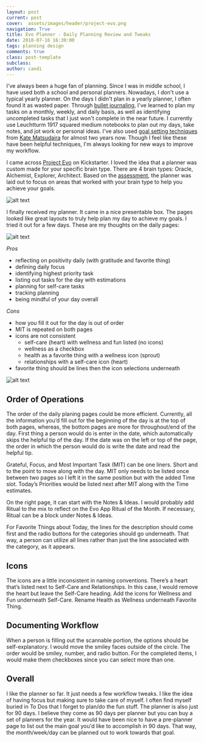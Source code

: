 ```yaml
---
layout: post
current: post
cover:  assets/images/header/project-evo.png
navigation: True
title: Evo Planner - Daily Planning Review and Tweaks
date: 2018-07-16 16:30:00
tags: planning design
comments: true
class: post-template
subclass: 
author: candi
---
```


I've always been a huge fan of planning. Since I was in middle school, I have used both a school and personal planners. Nowadays, I don't use a typical yearly planner. On the days I didn't plan in a yearly planner, I often found it as wasted paper. Through [bullet journaling](http://bulletjournal.com/), I've learned to plan my tasks on a monthly, weekly, and daily basis, as well as identifying uncompleted tasks that I just won't complete in the near future. I currently use Leuchtturm 1917 squared medium notebooks to plan out my days, take notes, and jot work or personal ideas. I've also used [goal setting techniques](https://inkandvolt.com/guides/) from [Kate Matsudaira](http://katemats.com/) for almost two years now. Though I feel like these have been helpful techniques, I'm always looking for new ways to improve my workflow. 

I came across [Project Evo](https://projectevo.org/) on Kickstarter. I loved the idea that a planner was custom made for your specific brain type. There are 4 brain types: Oracle, Alchemist, Explorer, Architect. Based on the [assessment](https://projectevo.org/bta/), the planner was laid out to focus on areas that worked with your brain type to help you achieve your goals. 

![alt text](https://github.com/candicodeit/githubpages/blob/project-evo/assets/images/evo-planner.jpg "delivery box for Evo Planner - Brain Type: Oracle")

I finally received my planner. It came in a nice presentable box. The pages looked like great layouts to truly help plan my day to achieve my goals. I tried it out for a few days. These are my thoughts on the daily pages: 

![alt text](https://github.com/candicodeit/githubpages/blob/project-evo/assets/images/evo-daily-plan.jpg "daily planning pages for Oracle brain type")

_Pros_
* reflecting on positivity daily (with gratitude and favorite thing)
* defining daily focus
* identifying highest priority task
* listing out tasks for the day with estimations
* planning for self-care tasks
* tracking planning
* being mindful of your day overall

_Cons_
* how you fill it out for the day is out of order
* MIT is repeated on both pages 
* icons are not consistent
	* self-care (heart) with wellness and fun listed (no icons)
	* wellness as a checkbox
	* health as a favorite thing with a wellness icon (sprout)
	* relationships with a self-care icon (heart)
* favorite thing should be lines then the icon selections underneath

![alt text](https://github.com/candicodeit/githubpages/blob/project-evo/assets/images/evo-daily-plan-sketch.jpg "sketch of how I'd reorganize the daily planning pages")

## Order of Operations

The order of the daily planing pages could be more efficient. Currently, all the information you’d fill out for the beginning of the day is at the top of both pages, whereas, the bottom pages are more for throughout/end of the day. First thing a person would do is enter in the date, which automatically skips the helpful tip of the day. If the date was on the left or top of the page, the order in which the person would do is write the date and read the helpful tip. 

Grateful, Focus, and Most Important Task (MIT) can be one liners. Short and to the point to move along with the day. MIT only needs to be listed once between two pages so I left it in the same position but with the added Time slot. Today’s Priorities would be listed next after MIT along with the Time estimates. 

On the right page, it can start with the Notes & Ideas. I would probably add Ritual to the mix to reflect on the Evo App Ritual of the Month. If necessary, Ritual can be a block under Notes & Ideas. 

For Favorite Things about Today, the lines for the description should come first and the radio buttons for the categories should go underneath. That way, a person can utilize all lines rather than just the line associated with the category, as it appears. 

## Icons

The icons are a little inconsistent in naming conventions. There’s a heart that’s listed next to Self-Care and Relationships. In this case, I would remove the heart but leave the Self-Care heading. Add the icons for Wellness and Fun underneath Self-Care. Rename Health as Wellness underneath Favorite Thing. 

## Documenting Workflow

When a person is filling out the scannable portion, the options should be self-explanatory. I would move the smiley faces outside of the circle. The order would be smiley, number, and radio button. For the completed items, I would make them checkboxes since you can select more than one. 

## Overall
I like the planner so far. It just needs a few workflow tweaks. I like the idea of having focus but making sure to take care of myself. I often find myself buried in To Dos that I forget to plan/do the fun stuff. The planner is also just for 90 days. I believe they come as 90 days per planner but you can buy a set of planners for the year. It would have been nice to have a pre-planner page to list out the main goal you'd like to accomplish in 90 days. That way, the month/week/day can be planned out to work towards that goal. 



